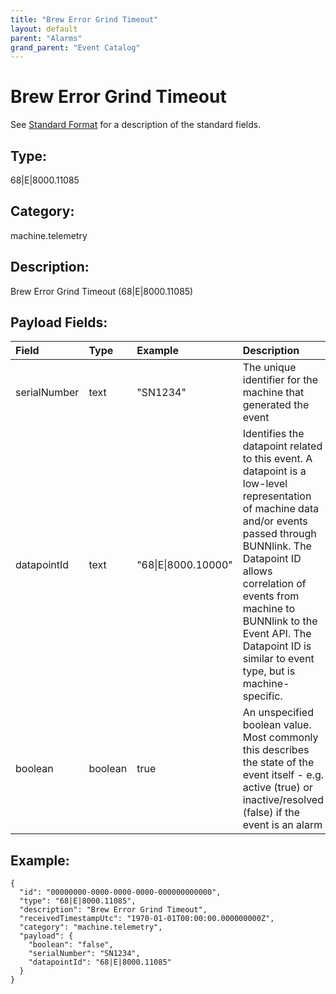 ```yaml
---
title: "Brew Error Grind Timeout"
layout: default
parent: "Alarms"
grand_parent: "Event Catalog"
---
```


# Brew Error Grind Timeout

See [Standard Format](/event-subscriptions/event-format) for a description of the standard fields.

## Type:

68\|E\|8000.11085

## Category:

machine.telemetry

## Description: 

Brew Error Grind Timeout (68\|E\|8000.11085)

## Payload Fields:

| Field | Type | Example | Description |
|:------|:-----|:--------|:------------|
| serialNumber | text | "SN1234" | The unique identifier for the machine that generated the event |
| datapointId | text | "68\|E\|8000.10000" | Identifies the datapoint related to this event. A datapoint is a low-level representation of machine data and/or events passed through BUNNlink. The Datapoint ID allows correlation of events from machine to BUNNlink to the Event API. The Datapoint ID is similar to event type, but is machine-specific. |
| boolean | boolean | true | An unspecified boolean value. Most commonly this describes the state of the event itself - e.g. active (true) or inactive/resolved (false) if the event is an alarm |

## Example:

```
{
  "id": "00000000-0000-0000-0000-000000000000",
  "type": "68|E|8000.11085",
  "description": "Brew Error Grind Timeout",
  "receivedTimestampUtc": "1970-01-01T00:00:00.000000000Z",
  "category": "machine.telemetry",
  "payload": {
    "boolean": "false",
    "serialNumber": "SN1234",
    "datapointId": "68|E|8000.11085"
  }
}
```
